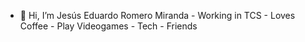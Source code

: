 - 👋 Hi, I’m Jesús Eduardo Romero Miranda - Working in TCS - Loves Coffee - Play Videogames - Tech - Friends
